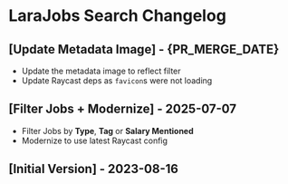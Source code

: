 # LaraJobs Search Changelog

## [Update Metadata Image] - {PR_MERGE_DATE}

- Update the metadata image to reflect filter
- Update Raycast deps as `favicon`s were not loading

## [Filter Jobs + Modernize] - 2025-07-07

- Filter Jobs by **Type**, **Tag** or **Salary Mentioned**
- Modernize to use latest Raycast config

## [Initial Version] - 2023-08-16
